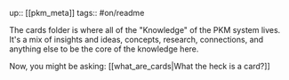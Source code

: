 up:: [[pkm_meta]]
tags:: #on/readme 

The cards folder is where all of the "Knowledge" of the PKM system lives.
It's a mix of insights and ideas, concepts, research, connections, and anything else to be the core of the knowledge here.

Now, you might be asking: [[what_are_cards|What the heck is a card?]]